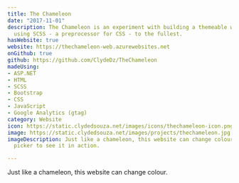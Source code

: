```yaml
---
title: The Chameleon
date: "2017-11-01"
description: The Chameleon is an experiment with building a themeable website and
  using SCSS - a preprocessor for CSS - to the fullest.
hasWebsite: true
website: https://thechameleon-web.azurewebsites.net
onGithub: true
github: https://github.com/ClydeDz/TheChameleon
madeUsing:
- ASP.NET
- HTML
- SCSS
- Bootstrap
- CSS
- JavaScript
- Google Analytics (gtag)
category: Website
icon: https://static.clydedsouza.net/images/icons/thechameleon-icon.png
image: https://static.clydedsouza.net/images/projects/thechameleon.jpg
imageDescription: Just like a chameleon, this website can change colour. Use the theme
  picker to see it in action.

---
```


Just like a chameleon, this website can change colour.

